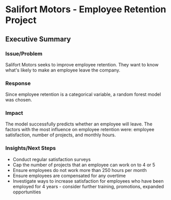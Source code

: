 # Salifort Motors - Employee Retention Project
## Executive Summary
### Issue/Problem
Salifort Motors seeks to improve employee retention. They want to know what's likely to make an employee leave the company.
### Response
Since employee retention is a categorical variable, a random forest model was chosen.
### Impact
The model successfully predicts whether an employee will leave. The factors with the most influence on employee retention were: employee satisfaction, number of projects, and monthly hours.
### Insights/Next Steps
* Conduct regular satisfaction surveys
* Cap the number of projects that an employee can work on to 4 or 5
* Ensure employees do not work more than 250 hours per month
* Ensure employees are compensated for any overtime 
* Investigate ways to increase satisfaction for employees who have been employed for 4 years - consider further training, promotions, expanded opportunities
